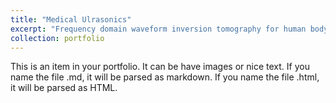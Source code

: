```yaml
---
title: "Medical Ulrasonics"
excerpt: "Frequency domain waveform inversion tomography for human body<br/><img src='/images/USCT.png'>"
collection: portfolio
---
```


This is an item in your portfolio. It can be have images or nice text. If you name the file .md, it will be parsed as markdown. If you name the file .html, it will be parsed as HTML. 
